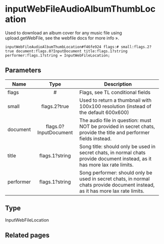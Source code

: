 # inputWebFileAudioAlbumThumbLocation
Used to download an album cover for any music file using upload.getWebFile, see the webfile docs for more info ».

```
inputWebFileAudioAlbumThumbLocation#f46fe924 flags:# small:flags.2?true document:flags.0?InputDocument title:flags.1?string performer:flags.1?string = InputWebFileLocation;
```

## Parameters
| Name | Type | Description |
| ---- | :----: | ----------- |
| flags | # | Flags, see TL conditional fields |
| small | flags.2?true | Used to return a thumbnail with 100x100 resolution (instead of the default 600x600) |
| document | flags.0?InputDocument | The audio file in question: must NOT be provided in secret chats, provide the title and performer fields instead. |
| title | flags.1?string | Song title: should only be used in secret chats, in normal chats provide document instead, as it has more lax rate limits. |
| performer | flags.1?string | Song performer: should only be used in secret chats, in normal chats provide document instead, as it has more lax rate limits. |


## Type
InputWebFileLocation

## Related pages
